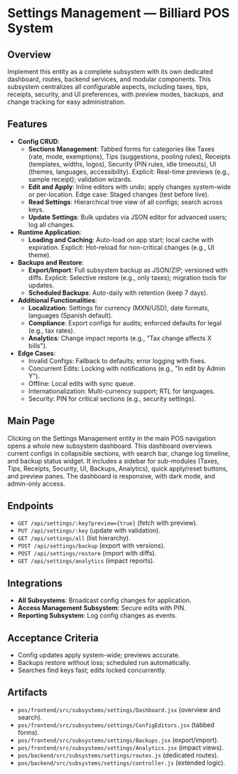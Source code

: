 # Settings Management — Billiard POS System

## Overview
Implement this entity as a complete subsystem with its own dedicated dashboard, routes, backend services, and modular components. This subsystem centralizes all configurable aspects, including taxes, tips, receipts, security, and UI preferences, with preview modes, backups, and change tracking for easy administration.

## Features
- **Config CRUD**:
  - **Sections Management**: Tabbed forms for categories like Taxes (rate, mode, exemptions), Tips (suggestions, pooling rules), Receipts (templates, widths, logos), Security (PIN rules, idle timeouts), UI (themes, languages, accessibility). Explicit: Real-time previews (e.g., sample receipt); validation wizards.
  - **Edit and Apply**: Inline editors with undo; apply changes system-wide or per-location. Edge case: Staged changes (test before live).
  - **Read Settings**: Hierarchical tree view of all configs; search across keys.
  - **Update Settings**: Bulk updates via JSON editor for advanced users; log all changes.
- **Runtime Application**:
  - **Loading and Caching**: Auto-load on app start; local cache with expiration. Explicit: Hot-reload for non-critical changes (e.g., UI theme).
- **Backups and Restore**:
  - **Export/Import**: Full subsystem backup as JSON/ZIP; versioned with diffs. Explicit: Selective restore (e.g., only taxes); migration tools for updates.
  - **Scheduled Backups**: Auto-daily with retention (keep 7 days).
- **Additional Functionalities**:
  - **Localization**: Settings for currency (MXN/USD), date formats, languages (Spanish default).
  - **Compliance**: Export configs for audits; enforced defaults for legal (e.g., tax rates).
  - **Analytics**: Change impact reports (e.g., "Tax change affects X bills").
- **Edge Cases**:
  - Invalid Configs: Fallback to defaults; error logging with fixes.
  - Concurrent Edits: Locking with notifications (e.g., "In edit by Admin Y").
  - Offline: Local edits with sync queue.
  - Internationalization: Multi-currency support; RTL for languages.
  - Security: PIN for critical sections (e.g., security settings).

## Main Page
Clicking on the Settings Management entity in the main POS navigation opens a whole new subsystem dashboard. This dashboard overviews current configs in collapsible sections, with search bar, change log timeline, and backup status widget. It includes a sidebar for sub-modules (Taxes, Tips, Receipts, Security, UI, Backups, Analytics), quick apply/reset buttons, and preview panes. The dashboard is responsive, with dark mode, and admin-only access.

## Endpoints
- `GET /api/settings/:key?preview={true}` (fetch with preview).
- `PUT /api/settings/:key` (update with validation).
- `GET /api/settings/all` (list hierarchy).
- `POST /api/settings/backup` (export with versions).
- `POST /api/settings/restore` (import with diffs).
- `GET /api/settings/analytics` (impact reports).

## Integrations
- **All Subsystems**: Broadcast config changes for application.
- **Access Management Subsystem**: Secure edits with PIN.
- **Reporting Subsystem**: Log config changes as events.

## Acceptance Criteria
- Config updates apply system-wide; previews accurate.
- Backups restore without loss; scheduled run automatically.
- Searches find keys fast; edits locked concurrently.

## Artifacts
- `pos/frontend/src/subsystems/settings/Dashboard.jsx` (overview and search).
- `pos/frontend/src/subsystems/settings/ConfigEditors.jsx` (tabbed forms).
- `pos/frontend/src/subsystems/settings/Backups.jsx` (export/import).
- `pos/frontend/src/subsystems/settings/Analytics.jsx` (impact views).
- `pos/backend/src/subsystems/settings/routes.js` (dedicated routes).
- `pos/backend/src/subsystems/settings/controller.js` (extended logic).